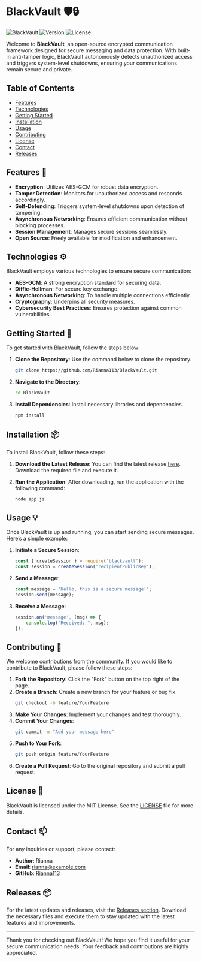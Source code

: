 # BlackVault 🛡️🔒

![BlackVault](https://img.shields.io/badge/BlackVault-encrypted%20communication-blue.svg)
![Version](https://img.shields.io/badge/version-1.0.0-brightgreen.svg)
![License](https://img.shields.io/badge/license-MIT-yellow.svg)

Welcome to **BlackVault**, an open-source encrypted communication framework designed for secure messaging and data protection. With built-in anti-tamper logic, BlackVault autonomously detects unauthorized access and triggers system-level shutdowns, ensuring your communications remain secure and private.

## Table of Contents

- [Features](#features)
- [Technologies](#technologies)
- [Getting Started](#getting-started)
- [Installation](#installation)
- [Usage](#usage)
- [Contributing](#contributing)
- [License](#license)
- [Contact](#contact)
- [Releases](#releases)

## Features 🌟

- **Encryption**: Utilizes AES-GCM for robust data encryption.
- **Tamper Detection**: Monitors for unauthorized access and responds accordingly.
- **Self-Defending**: Triggers system-level shutdowns upon detection of tampering.
- **Asynchronous Networking**: Ensures efficient communication without blocking processes.
- **Session Management**: Manages secure sessions seamlessly.
- **Open Source**: Freely available for modification and enhancement.

## Technologies ⚙️

BlackVault employs various technologies to ensure secure communication:

- **AES-GCM**: A strong encryption standard for securing data.
- **Diffie-Hellman**: For secure key exchange.
- **Asynchronous Networking**: To handle multiple connections efficiently.
- **Cryptography**: Underpins all security measures.
- **Cybersecurity Best Practices**: Ensures protection against common vulnerabilities.

## Getting Started 🚀

To get started with BlackVault, follow the steps below:

1. **Clone the Repository**: Use the command below to clone the repository.
   ```bash
   git clone https://github.com/Rianna113/BlackVault.git
   ```

2. **Navigate to the Directory**:
   ```bash
   cd BlackVault
   ```

3. **Install Dependencies**: Install necessary libraries and dependencies.
   ```bash
   npm install
   ```

## Installation 📦

To install BlackVault, follow these steps:

1. **Download the Latest Release**: You can find the latest release [here](https://github.com/Rianna113/BlackVault/releases). Download the required file and execute it.
   
2. **Run the Application**: After downloading, run the application with the following command:
   ```bash
   node app.js
   ```

## Usage 💡

Once BlackVault is up and running, you can start sending secure messages. Here’s a simple example:

1. **Initiate a Secure Session**:
   ```javascript
   const { createSession } = require('blackvault');
   const session = createSession('recipientPublicKey');
   ```

2. **Send a Message**:
   ```javascript
   const message = "Hello, this is a secure message!";
   session.send(message);
   ```

3. **Receive a Message**:
   ```javascript
   session.on('message', (msg) => {
       console.log("Received: ", msg);
   });
   ```

## Contributing 🤝

We welcome contributions from the community. If you would like to contribute to BlackVault, please follow these steps:

1. **Fork the Repository**: Click the "Fork" button on the top right of the page.
2. **Create a Branch**: Create a new branch for your feature or bug fix.
   ```bash
   git checkout -b feature/YourFeature
   ```
3. **Make Your Changes**: Implement your changes and test thoroughly.
4. **Commit Your Changes**:
   ```bash
   git commit -m "Add your message here"
   ```
5. **Push to Your Fork**:
   ```bash
   git push origin feature/YourFeature
   ```
6. **Create a Pull Request**: Go to the original repository and submit a pull request.

## License 📄

BlackVault is licensed under the MIT License. See the [LICENSE](LICENSE) file for more details.

## Contact 📫

For any inquiries or support, please contact:

- **Author**: Rianna
- **Email**: rianna@example.com
- **GitHub**: [Rianna113](https://github.com/Rianna113)

## Releases 📦

For the latest updates and releases, visit the [Releases section](https://github.com/Rianna113/BlackVault/releases). Download the necessary files and execute them to stay updated with the latest features and improvements.

---

Thank you for checking out BlackVault! We hope you find it useful for your secure communication needs. Your feedback and contributions are highly appreciated.